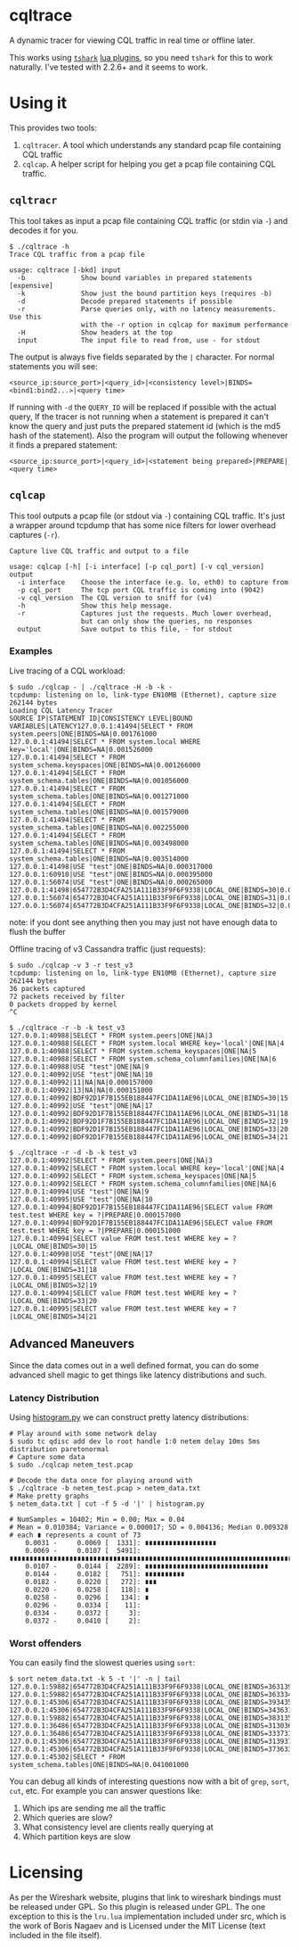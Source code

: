 # cqltrace
A dynamic tracer for viewing CQL traffic in real time or offline later.

This works using
[`tshark`](https://www.wireshark.org/docs/man-pages/tshark.html)
[lua plugins](https://wiki.wireshark.org/Lua), so you need `tshark` for this
to work naturally. I've tested with 2.2.6+ and it seems to work.

# Using it
This provides two tools:
1. `cqltracer`. A tool which understands any standard pcap file containing CQL traffic
2. `cqlcap`. A helper script for helping you get a pcap file containing CQL traffic.

## `cqltracr`
This tool takes as input a pcap file containing CQL traffic (or stdin via
`-`) and decodes it for you.

```
$ ./cqltrace -h
Trace CQL traffic from a pcap file

usage: cqltrace [-bkd] input
  -b              Show bound variables in prepared statements [expensive]
  -k              Show just the bound partition keys (requires -b)
  -d              Decode prepared statements if possible
  -r              Parse queries only, with no latency measurements. Use this
                  with the -r option in cqlcap for maximum performance
  -H              Show headers at the top
  input           The input file to read from, use - for stdout
```

The output is always five fields separated by the `|` character. For normal
statements you will see:

```
<source_ip:source_port>|<query_id>|<consistency level>|BINDS=<bind1:bind2...>|<query time>
```

If running with `-d` the `QUERY_ID` will be replaced if possible with the
actual query, If the tracer is not running when a statement is prepared it
can't know the query and just puts the prepared statement id (which is the
md5 hash of the statement). Also the program will output the following
whenever it finds a prepared statement:

```
<source_ip:source_port>|<query_id>|<statement being prepared>|PREPARE|<query time>
```

## `cqlcap`
This tool outputs a pcap file (or stdout via `-`) containing CQL traffic.
It's just a wrapper around tcpdump that has some nice filters for lower
overhead captures (`-r`).

```
Capture live CQL traffic and output to a file

usage: cqlcap [-h] [-i interface] [-p cql_port] [-v cql_version] output
  -i interface    Choose the interface (e.g. lo, eth0) to capture from
  -p cql_port     The tcp port CQL traffic is coming into (9042)
  -v cql_version  The CQL version to sniff for (v4)
  -h              Show this help message.
  -r              Captures just the requests. Much lower overhead,
                  but can only show the queries, no responses
  output          Save output to this file, - for stdout
```

### Examples

Live tracing of a CQL workload:

```
$ sudo ./cqlcap - | ./cqltrace -H -b -k - 
tcpdump: listening on lo, link-type EN10MB (Ethernet), capture size 262144 bytes
Loading CQL Latency Tracer
SOURCE IP|STATEMENT ID|CONSISTENCY LEVEL|BOUND VARIABLES|LATENCY127.0.0.1:41494|SELECT * FROM system.peers|ONE|BINDS=NA|0.001761000
127.0.0.1:41494|SELECT * FROM system.local WHERE key='local'|ONE|BINDS=NA|0.001526000
127.0.0.1:41494|SELECT * FROM system_schema.keyspaces|ONE|BINDS=NA|0.001266000
127.0.0.1:41494|SELECT * FROM system_schema.tables|ONE|BINDS=NA|0.001056000
127.0.0.1:41494|SELECT * FROM system_schema.tables|ONE|BINDS=NA|0.001271000
127.0.0.1:41494|SELECT * FROM system_schema.tables|ONE|BINDS=NA|0.001579000
127.0.0.1:41494|SELECT * FROM system_schema.tables|ONE|BINDS=NA|0.002255000
127.0.0.1:41494|SELECT * FROM system_schema.tables|ONE|BINDS=NA|0.003498000
127.0.0.1:41494|SELECT * FROM system_schema.tables|ONE|BINDS=NA|0.003514000
127.0.0.1:41498|USE "test"|ONE|BINDS=NA|0.000317000
127.0.0.1:60910|USE "test"|ONE|BINDS=NA|0.000395000
127.0.0.1:56074|USE "test"|ONE|BINDS=NA|0.000265000
127.0.0.1:41498|654772B3D4CFA251A111B33F9F6F9338|LOCAL_ONE|BINDS=30|0.000911000
127.0.0.1:56074|654772B3D4CFA251A111B33F9F6F9338|LOCAL_ONE|BINDS=31|0.000607000
127.0.0.1:56074|654772B3D4CFA251A111B33F9F6F9338|LOCAL_ONE|BINDS=32|0.000660000
```

note: if you dont see anything then you may just not have enough data to flush the buffer

Offline tracing of v3 Cassandra traffic (just requests):

```
$ sudo ./cqlcap -v 3 -r test_v3
tcpdump: listening on lo, link-type EN10MB (Ethernet), capture size 262144 bytes
36 packets captured
72 packets received by filter
0 packets dropped by kernel
^C

$ ./cqltrace -r -b -k test_v3
127.0.0.1:40988|SELECT * FROM system.peers|ONE|NA|3
127.0.0.1:40988|SELECT * FROM system.local WHERE key='local'|ONE|NA|4
127.0.0.1:40988|SELECT * FROM system.schema_keyspaces|ONE|NA|5
127.0.0.1:40988|SELECT * FROM system.schema_columnfamilies|ONE|NA|6
127.0.0.1:40988|USE "test"|ONE|NA|9
127.0.0.1:40992|USE "test"|ONE|NA|10
127.0.0.1:40992|11|NA|NA|0.000157000
127.0.0.1:40992|13|NA|NA|0.000151000
127.0.0.1:40992|BDF92D1F7B155EB188447FC1DA11AE96|LOCAL_ONE|BINDS=30|15
127.0.0.1:40992|USE "test"|ONE|NA|17
127.0.0.1:40992|BDF92D1F7B155EB188447FC1DA11AE96|LOCAL_ONE|BINDS=31|18
127.0.0.1:40992|BDF92D1F7B155EB188447FC1DA11AE96|LOCAL_ONE|BINDS=32|19
127.0.0.1:40992|BDF92D1F7B155EB188447FC1DA11AE96|LOCAL_ONE|BINDS=33|20
127.0.0.1:40992|BDF92D1F7B155EB188447FC1DA11AE96|LOCAL_ONE|BINDS=34|21

$ ./cqltrace -r -d -b -k test_v3
127.0.0.1:40992|SELECT * FROM system.peers|ONE|NA|3
127.0.0.1:40992|SELECT * FROM system.local WHERE key='local'|ONE|NA|4
127.0.0.1:40992|SELECT * FROM system.schema_keyspaces|ONE|NA|5
127.0.0.1:40992|SELECT * FROM system.schema_columnfamilies|ONE|NA|6
127.0.0.1:40994|USE "test"|ONE|NA|9
127.0.0.1:40995|USE "test"|ONE|NA|10
127.0.0.1:40994|BDF92D1F7B155EB188447FC1DA11AE96|SELECT value FROM test.test WHERE key = ?|PREPARE|0.000157000
127.0.0.1:40994|BDF92D1F7B155EB188447FC1DA11AE96|SELECT value FROM test.test WHERE key = ?|PREPARE|0.000151000
127.0.0.1:40994|SELECT value FROM test.test WHERE key = ?|LOCAL_ONE|BINDS=30|15
127.0.0.1:40998|USE "test"|ONE|NA|17
127.0.0.1:40994|SELECT value FROM test.test WHERE key = ?|LOCAL_ONE|BINDS=31|18
127.0.0.1:40995|SELECT value FROM test.test WHERE key = ?|LOCAL_ONE|BINDS=32|19
127.0.0.1:40994|SELECT value FROM test.test WHERE key = ?|LOCAL_ONE|BINDS=33|20
127.0.0.1:40995|SELECT value FROM test.test WHERE key = ?|LOCAL_ONE|BINDS=34|21
```

## Advanced Maneuvers
Since the data comes out in a well defined format, you can do some advanced shell magic
to get things like latency distributions and such.

### Latency Distribution
Using [histogram.py](https://github.com/bitly/data_hacks/blob/master/data_hacks/histogram.py)
we can construct pretty latency distributions:

```
# Play around with some network delay
$ sudo tc qdisc add dev lo root handle 1:0 netem delay 10ms 5ms distribution paretonormal
# Capture some data
$ sudo ./cqlcap netem_test.pcap 

# Decode the data once for playing around with
$ ./cqltrace -b netem_test.pcap > netem_data.txt
# Make pretty graphs
$ netem_data.txt | cut -f 5 -d '|' | histogram.py

# NumSamples = 10402; Min = 0.00; Max = 0.04
# Mean = 0.010384; Variance = 0.000017; SD = 0.004136; Median 0.009328
# each ∎ represents a count of 73
    0.0031 -     0.0069 [  1331]: ∎∎∎∎∎∎∎∎∎∎∎∎∎∎∎∎∎∎
    0.0069 -     0.0107 [  5491]: ∎∎∎∎∎∎∎∎∎∎∎∎∎∎∎∎∎∎∎∎∎∎∎∎∎∎∎∎∎∎∎∎∎∎∎∎∎∎∎∎∎∎∎∎∎∎∎∎∎∎∎∎∎∎∎∎∎∎∎∎∎∎∎∎∎∎∎∎∎∎∎∎∎∎∎
    0.0107 -     0.0144 [  2289]: ∎∎∎∎∎∎∎∎∎∎∎∎∎∎∎∎∎∎∎∎∎∎∎∎∎∎∎∎∎∎∎
    0.0144 -     0.0182 [   751]: ∎∎∎∎∎∎∎∎∎∎
    0.0182 -     0.0220 [   272]: ∎∎∎
    0.0220 -     0.0258 [   118]: ∎
    0.0258 -     0.0296 [   134]: ∎
    0.0296 -     0.0334 [    11]: 
    0.0334 -     0.0372 [     3]: 
    0.0372 -     0.0410 [     2]: 
```

### Worst offenders

You can easily find the slowest queries using ``sort``:

```
$ sort netem_data.txt -k 5 -t '|' -n | tail
127.0.0.1:59882|654772B3D4CFA251A111B33F9F6F9338|LOCAL_ONE|BINDS=36313939:36313939|0.029998000
127.0.0.1:59882|654772B3D4CFA251A111B33F9F6F9338|LOCAL_ONE|BINDS=36333431:36333431|0.030182000
127.0.0.1:45306|654772B3D4CFA251A111B33F9F6F9338|LOCAL_ONE|BINDS=39343537:39343537|0.030315000
127.0.0.1:45306|654772B3D4CFA251A111B33F9F6F9338|LOCAL_ONE|BINDS=34363132:34363132|0.030735000
127.0.0.1:59882|654772B3D4CFA251A111B33F9F6F9338|LOCAL_ONE|BINDS=38313531:38313531|0.032628000
127.0.0.1:36486|654772B3D4CFA251A111B33F9F6F9338|LOCAL_ONE|BINDS=31303636:31303636|0.033790000
127.0.0.1:36486|654772B3D4CFA251A111B33F9F6F9338|LOCAL_ONE|BINDS=33373135:33373135|0.035173000
127.0.0.1:45306|654772B3D4CFA251A111B33F9F6F9338|LOCAL_ONE|BINDS=31393738:31393738|0.036525000
127.0.0.1:45306|654772B3D4CFA251A111B33F9F6F9338|LOCAL_ONE|BINDS=37363337:37363337|0.039215000
127.0.0.1:45302|SELECT * FROM system_schema.tables|ONE|BINDS=NA|0.041001000
```

You can debug all kinds of interesting questions now with a bit of ``grep``, ``sort``, ``cut``,
etc. For example you can answer questions like:

1. Which ips are sending me all the traffic
2. Which queries are slow?
3. What consistency level are clients really querying at
4. Which partition keys are slow

# Licensing
As per the Wireshark website, plugins that link to wireshark bindings must
be released under GPL. So this plugin is released under GPL. The one exception
to this is the `lru.lua` implementation included under src, which is
the work of Boris Nagaev and is Licensed under the MIT License (text included
in the file itself).

